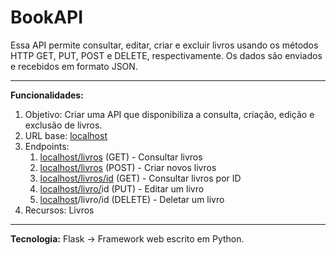 # BookAPI
Essa API permite consultar, editar, criar e excluir livros usando os métodos HTTP GET, PUT, POST e DELETE, respectivamente. Os dados são enviados e recebidos em formato JSON.

---
**Funcionalidades:**
1. Objetivo: Criar uma API que disponibiliza a consulta, criação, edição e exclusão de livros. 
2. URL base: [localhost](http://localhost)
3. Endpoints: 
    1. [localhost/livros](http://localhost/livros) (GET) - Consultar livros
    2. [localhost/livros](http://localhost/livros) (POST) - Criar novos livros
    3. [localhost/livros/id](http://localhost/livros/id) (GET) - Consultar livros por ID
    4. [localhost/livro/](http://localhost/livro/)id (PUT) - Editar um livro
    5. [localhost](http://localhost)/livro/id (DELETE) - Deletar um livro
4. Recursos: Livros

---
**Tecnologia:** 
Flask → Framework web escrito em Python.
